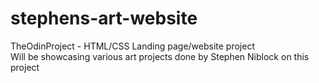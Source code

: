 # stephens-art-website
<div>TheOdinProject -  HTML/CSS Landing page/website project</div>
<div>Will be showcasing various art projects done by Stephen Niblock on this project</div>
